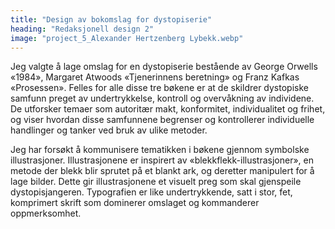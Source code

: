 ```yaml
---
title: "Design av bokomslag for dystopiserie"
heading: "Redaksjonell design 2"
image: "project_5_Alexander Hertzenberg Lybekk.webp"
---
```


Jeg valgte å lage omslag for en dystopiserie bestående av George Orwells «1984», Margaret Atwoods «Tjenerinnens beretning» og Franz Kafkas «Prosessen». Felles for alle disse tre bøkene er at de skildrer dystopiske samfunn preget av undertrykkelse, kontroll og overvåkning av individene. De utforsker temaer som autoritær makt, konformitet, individualitet og frihet, og viser hvordan disse samfunnene begrenser og kontrollerer individuelle handlinger og tanker ved bruk av ulike metoder.

Jeg har forsøkt å kommunisere tematikken i bøkene gjennom symbolske illustrasjoner. Illustrasjonene er inspirert av «blekkflekk-illustrasjoner», en metode der blekk blir sprutet på et blankt ark, og deretter manipulert for å lage bilder. Dette gir illustrasjonene et visuelt preg som skal gjenspeile dystopisjangeren. Typografien er like undertrykkende, satt i stor, fet, komprimert skrift som dominerer omslaget og kommanderer oppmerksomhet.
